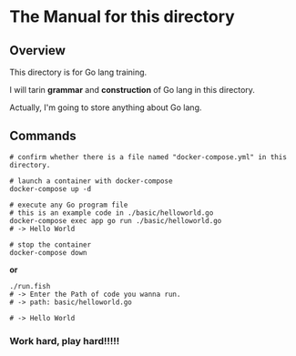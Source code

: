 # The Manual for this directory

## Overview
This directory is for Go lang training.

I will tarin **grammar** and **construction** of Go lang in this directory.

Actually, I'm going to store anything about Go lang.

## Commands
```fish
# confirm whether there is a file named "docker-compose.yml" in this directory.

# launch a container with docker-compose
docker-compose up -d

# execute any Go program file
# this is an example code in ./basic/helloworld.go
docker-compose exec app go run ./basic/helloworld.go
# -> Hello World

# stop the container
docker-compose down
```

**or**

```fish
./run.fish
# -> Enter the Path of code you wanna run.
# -> path: basic/helloworld.go

# -> Hello World
```

### Work hard, play hard!!!!!